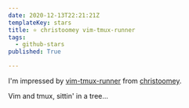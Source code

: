 ```yaml
---
date: 2020-12-13T22:21:21Z
templateKey: stars
title: ⭐ christoomey vim-tmux-runner
tags:
  - github-stars
published: True

---
```


I'm impressed by [vim-tmux-runner](https://github.com/christoomey/vim-tmux-runner) from [christoomey](https://github.com/christoomey).

Vim and tmux, sittin' in a tree...
